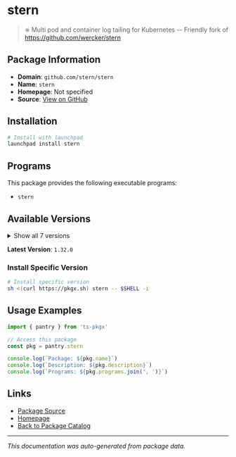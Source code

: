# stern

> ⎈ Multi pod and container log tailing for Kubernetes -- Friendly fork of https://github.com/wercker/stern

## Package Information

- **Domain**: `github.com/stern/stern`
- **Name**: `stern`
- **Homepage**: Not specified
- **Source**: [View on GitHub](https://github.com/pkgxdev/pantry/tree/main/projects/github.com/stern/stern/package.yml)

## Installation

```bash
# Install with launchpad
launchpad install stern
```

## Programs

This package provides the following executable programs:

- `stern`

## Available Versions

<details>
<summary>Show all 7 versions</summary>

- `1.32.0`, `1.31.0`, `1.30.0`, `1.29.0`, `1.28.0`
- `1.27.0`, `1.26.0`

</details>

**Latest Version**: `1.32.0`

### Install Specific Version

```bash
# Install specific version
sh <(curl https://pkgx.sh) stern -- $SHELL -i
```

## Usage Examples

```typescript
import { pantry } from 'ts-pkgx'

// Access this package
const pkg = pantry.stern

console.log(`Package: ${pkg.name}`)
console.log(`Description: ${pkg.description}`)
console.log(`Programs: ${pkg.programs.join(', ')}`)
```

## Links

- [Package Source](https://github.com/pkgxdev/pantry/tree/main/projects/github.com/stern/stern/package.yml)
- [Homepage](#)
- [Back to Package Catalog](../package-catalog.md)

---

*This documentation was auto-generated from package data.*
